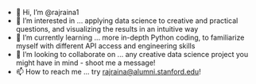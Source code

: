 - 👋 Hi, I’m @rajraina1
- 👀 I’m interested in ... applying data science to creative and practical questions, and visualizing the results in an intuitive way
- 🌱 I’m currently learning ... more in-depth Python coding, to familiarize myself with different API access and engineering skills
- 💞️ I’m looking to collaborate on ... any creative data science project you might have in mind - shoot me a message!
- 📫 How to reach me ... try rajraina@alumni.stanford.edu!

